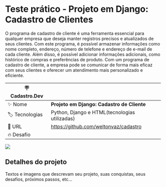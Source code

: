 # Teste prático - Projeto em Django: Cadastro de Clientes

O programa de cadastro de cliente é uma ferramenta essencial para qualquer empresa que deseja manter registros precisos 
e atualizados de seus clientes. Com este programa, é possível armazenar informações como nome completo, endereço, número
de telefone e endereço de e-mail de cada cliente. Além disso, é possível adicionar informações adicionais, como histórico
de compras e preferências de produto. Com um programa de cadastro de cliente, a empresa pode se comunicar de forma mais 
eficaz com seus clientes e oferecer um atendimento mais personalizado e eficiente.

| :placard: Cadastro.Dev |     |
| -------------  | --- |
| :sparkles: Nome        | **Projeto em Django: Cadastro de Cliente**
| :label: Tecnologias | Python, Django e HTML(tecnologias utilizadas)
| :rocket: URL         | https://github.com/weltonvaz/cadastro
| :fire: Desafio     | 

<!-- Inserir imagem com a #vitrinedev ao final do link -->
![](https://encrypted-tbn0.gstatic.com/images?q=tbn:ANd9GcRLokzh45ndwTSUr5Il42b88HdJpvErDNbOdg&usqp=CAU#vitrinedev)

## Detalhes do projeto

Textos e imagens que descrevam seu projeto, suas conquistas, seus desafios, próximos passos, etc...
